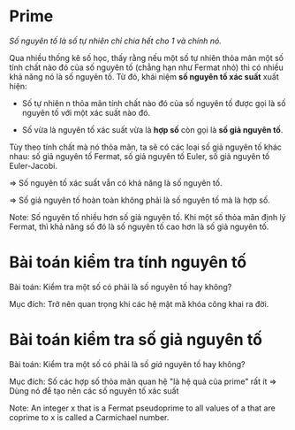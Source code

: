 # Prime

_Số nguyên tố là số tự nhiên chỉ chia hết cho 1 và chính nó._

Qua nhiều thống kê số học, thấy rằng nếu một số tự nhiên thỏa mãn một số tính chất nào đó của số nguyên tố (chẳng hạn như Fermat nhỏ) thì có nhiều khả năng nó là số nguyên tố. Từ đó, khái niệm **số nguyên tố xác suất** xuất hiện:

- Số tự nhiên n thỏa mãn tính chất nào đó của số nguyên tố được gọi là số nguyên tố với một xác suất nào đó.

- Số vừa là nguyên tố xác suất vừa là **hợp số** còn gọi là **số giả nguyên tố**.

Tùy theo tính chất mà nó thỏa mãn, ta sẽ có các loại số giả nguyên tố khác nhau: số giả nguyên tố Fermat, số giả nguyên tố Euler, số giả nguyên tố Euler-Jacobi.

=> Số nguyên tố xác suất vẫn có khả năng là số nguyên tố.

=> Số giả nguyên tố hoàn toàn không phải là số nguyên tố mà là hợp số.

Note: Số nguyên tố nhiều hơn số giả nguyên tố. Khi một số thỏa mãn định lý Fermat, thì khả năng số đó là số nguyên tố cao hơn là số giả nguyên tố.

# Bài toán kiểm tra tính nguyên tố

Bài toán: Kiểm tra một số có phải là số nguyên tố hay không?

Mục đích: Trở nên quan trọng khi các hệ mật mã khóa công khai ra đời.

# Bài toán kiểm tra số giả nguyên tố

Bài toán: Kiểm tra một số có phải là số _giả_ nguyên tố hay không?

Mục đích: Số các hợp số thỏa mãn quan hệ "là hệ quả của prime" rất ít => Dùng nó để tạo nên các số nguyên tố xác suất



Note: An integer x that is a Fermat pseudoprime to all values of a that are coprime to x is called a Carmichael number.

